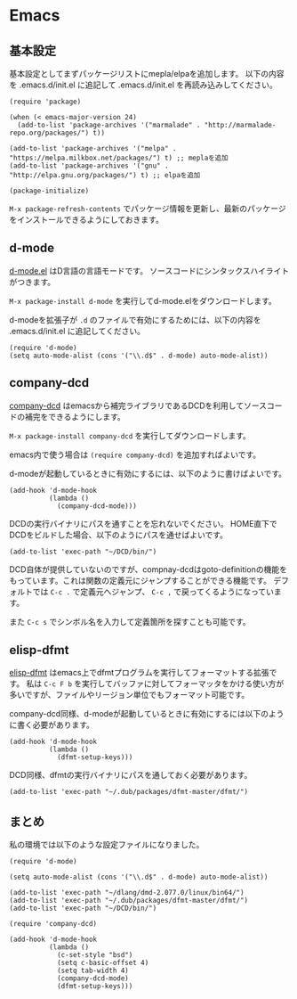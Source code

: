 # Emacs

## 基本設定

基本設定としてまずパッケージリストにmepla/elpaを追加します。
以下の内容を .emacs.d/init.el に追記して .emacs.d/init.el を再読み込みしてください。

```
(require 'package)

(when (< emacs-major-version 24)
  (add-to-list 'package-archives '("marmalade" . "http://marmalade-repo.org/packages/") t))

(add-to-list 'package-archives '("melpa" . "https://melpa.milkbox.net/packages/") t) ;; meplaを追加
(add-to-list 'package-archives '("gnu" . "http://elpa.gnu.org/packages/") t) ;; elpaを追加

(package-initialize)
```

`M-x package-refresh-contents` でパッケージ情報を更新し、最新のパッケージをインストールできるようにしておきます。

## d-mode

[d-mode.el](https://github.com/Emacs-D-Mode-Maintainers/Emacs-D-Mode) はD言語の言語モードです。
ソースコードにシンタックスハイライトがつきます。

`M-x package-install d-mode` を実行してd-mode.elをダウンロードします。

d-modeを拡張子が `.d` のファイルで有効にするためには、以下の内容を .emacs.d/init.el に追記してください。

```
(require 'd-mode)
(setq auto-mode-alist (cons '("\\.d$" . d-mode) auto-mode-alist))
```

## company-dcd

[company-dcd](https://github.com/tsukimizake/company-dcd) はemacsから補完ライブラリであるDCDを利用してソースコードの補完をできるようにします。

`M-x package-install company-dcd` を実行してダウンロードします。

emacs内で使う場合は `(require company-dcd)` を追加すればよいです。

d-modeが起動しているときに有効にするには、以下のように書けばよいです。

```
(add-hook 'd-mode-hook
          (lambda ()
            (company-dcd-mode)))
```

DCDの実行バイナリにパスを通すことを忘れないでください。
HOME直下でDCDをビルドした場合、以下のようにパスを通せばよいです。

```
(add-to-list 'exec-path "~/DCD/bin/")
```

DCD自体が提供していないのですが、compnay-dcdはgoto-definitionの機能をもっています。これは関数の定義元にジャンプすることができる機能です。
デフォルトでは `C-c .` で定義元へジャンプ、 `C-c ,` で戻ってくるようになっています。

また `C-c s` でシンボル名を入力して定義箇所を探すことも可能です。

## elisp-dfmt

[elisp-dfmt](https://github.com/qsimpleq/elisp-dfmt) はemacs上でdfmtプログラムを実行してフォーマットする拡張です。
私は `C-c F b` を実行してバッファに対してフォーマッタをかける使い方が多いですが、ファイルやリージョン単位でもフォーマット可能です。

company-dcd同様、d-modeが起動しているときに有効にするには以下のように書く必要があります。

```
(add-hook 'd-mode-hook
          (lambda ()
            (dfmt-setup-keys)))
```

DCD同様、dfmtの実行バイナリにパスを通しておく必要があります。

```
(add-to-list 'exec-path "~/.dub/packages/dfmt-master/dfmt/")
```

## まとめ

私の環境では以下のような設定ファイルになりました。

```
(require 'd-mode)

(setq auto-mode-alist (cons '("\\.d$" . d-mode) auto-mode-alist))

(add-to-list 'exec-path "~/dlang/dmd-2.077.0/linux/bin64/")
(add-to-list 'exec-path "~/.dub/packages/dfmt-master/dfmt/")
(add-to-list 'exec-path "~/DCD/bin/")

(require 'company-dcd)

(add-hook 'd-mode-hook
          (lambda ()
            (c-set-style "bsd")
            (setq c-basic-offset 4)
            (setq tab-width 4)
            (company-dcd-mode)
            (dfmt-setup-keys)))
```
